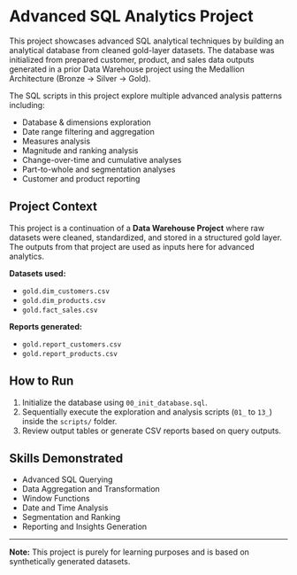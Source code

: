 # Advanced SQL Analytics Project

This project showcases advanced SQL analytical techniques by building an analytical database from cleaned gold-layer datasets. The database was initialized from prepared customer, product, and sales data outputs generated in a prior Data Warehouse project using the Medallion Architecture (Bronze → Silver → Gold).

The SQL scripts in this project explore multiple advanced analysis patterns including:
- Database & dimensions exploration
- Date range filtering and aggregation
- Measures analysis
- Magnitude and ranking analysis
- Change-over-time and cumulative analyses
- Part-to-whole and segmentation analyses
- Customer and product reporting

## Project Context

This project is a continuation of a **Data Warehouse Project** where raw datasets were cleaned, standardized, and stored in a structured gold layer. The outputs from that project are used as inputs here for advanced analytics.

**Datasets used:**
- `gold.dim_customers.csv`
- `gold.dim_products.csv`
- `gold.fact_sales.csv`

**Reports generated:**
- `gold.report_customers.csv`
- `gold.report_products.csv`

## How to Run

1. Initialize the database using `00_init_database.sql`.
2. Sequentially execute the exploration and analysis scripts (`01_` to `13_`) inside the `scripts/` folder.
3. Review output tables or generate CSV reports based on query outputs.

## Skills Demonstrated

- Advanced SQL Querying
- Data Aggregation and Transformation
- Window Functions
- Date and Time Analysis
- Segmentation and Ranking
- Reporting and Insights Generation

---

**Note:** This project is purely for learning purposes and is based on synthetically generated datasets.

